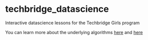 # techbridge_datascience
Interactive datascience lessons for the Techbridge Girls program

You can learn more about the underlying algorithms [here](https://ai.googleblog.com/2017/04/teaching-machines-to-draw.html) and [here](https://danmacnish.com/2018/07/01/draw-this/)
